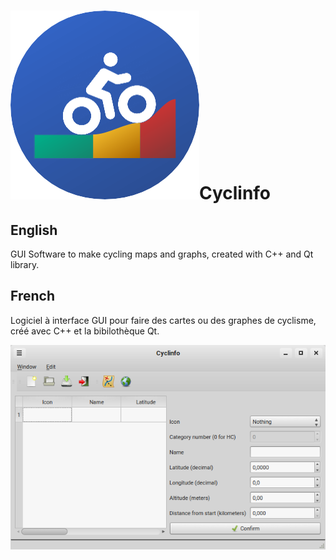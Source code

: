 # ![logo](https://github.com/AirSThib/Cyclinfo/blob/main/Cyclinfo%200.1/build-Cyclinfo-Desktop-Debug/Logo.png)Cyclinfo

## English
GUI Software to make cycling maps and graphs, created with C++ and Qt library.

## French
Logiciel à interface GUI pour faire des cartes ou des graphes de cyclisme, créé avec C++ et la bibilothèque Qt.

![screenshot](screenshot.png)
